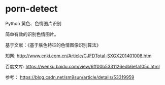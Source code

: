# porn-detect


Python 黄色、色情图片识别

简单有效的识别色情图片。

基于文献：《基于肤色特征的色情图像识别算法》 

知网: http://www.cnki.com.cn/Article/CJFDTotal-SXGX201401008.htm

百度文库: https://wenku.baidu.com/view/6ff00b5331126edb6e1a105c.html

参考： https://blog.csdn.net/sm9sun/article/details/53319959
